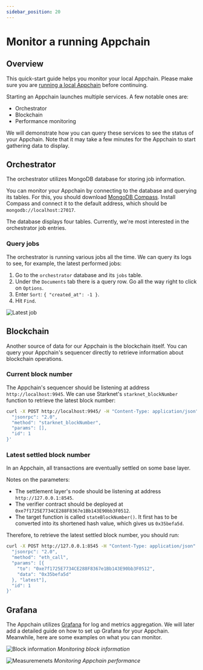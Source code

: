 ```yaml
---
sidebar_position: 20
---
```


# Monitor a running Appchain

## Overview

This quick-start guide helps you monitor your local Appchain. Please make sure you are [running a local Appchain](/quickstart/run_appchain) before continuing.

Starting an Appchain launches multiple services. A few notable ones are:
- Orchestrator
- Blockchain
- Performance monitoring

We will demonstrate how you can query these services to see the status of your Appchain. Note that it may take a few minutes for the Appchain to start gathering data to display.

## Orchestrator

The orchestrator utilizes MongoDB database for storing job information.

You can monitor your Appchain by connecting to the database and querying its tables. For this, you should download [MongoDB Compass](https://www.mongodb.com/try/download/compass). Install Compass and connect it to the default address, which should be `mongodb://localhost:27017`.

The database displays four tables. Currently, we're most interested in the orchestrator job entries.

### Query jobs

The orchestrator is running various jobs all the time. We can query its logs to see, for example, the latest performed jobs:
1. Go to the `orchestrator` database and its `jobs` table.
1. Under the `Documents` tab there is a query row. Go all the way right to click on `Options`.
1. Enter `Sort`: `{ "created_at": -1 }`.
1. Hit `Find`.

![Latest job](/img/pages/mongodb-latest-job.png "Latest job")

## Blockchain

Another source of data for our Appchain is the blockchain itself. You can query your Appchain's sequencer directly to retrieve information about blockchain operations.

### Current block number

The Appchain's sequencer should be listening at address `http://localhost:9945`. We can use Starknet's `starknet_blockNumber` function to retrieve the latest block number:

```bash
curl -X POST http://localhost:9945/ -H "Content-Type: application/json" --data '{
  "jsonrpc": "2.0",
  "method": "starknet_blockNumber",
  "params": [],
  "id": 1
}'
```

### Latest settled block number

In an Appchain, all transactions are eventually settled on some base layer. 

Notes on the parameters:
- The settlement layer's node should be listening at address `http://127.0.0.1:8545`.
- The verifier contract should be deployed at `0xe7f1725E7734CE288F8367e1Bb143E90bb3F0512`.
- The target function is called `stateBlockNumber()`. It first has to be converted into its shortened hash value, which gives us `0x35befa5d`.

Therefore, to retrieve the latest settled block number, you should run:
```bash
curl -X POST http://127.0.0.1:8545 -H "Content-Type: application/json" -d '{
  "jsonrpc": "2.0",
  "method": "eth_call",
  "params": [{
    "to": "0xe7f1725E7734CE288F8367e1Bb143E90bb3F0512",
    "data": "0x35befa5d"                                                           
  }, "latest"],
  "id": 1
}'
```

## Grafana

The Appchain utilizes [Grafana](https://grafana.com/) for log and metrics aggregation. We will later add a detailed guide on how to set up Grafana for your Appchain. Meanwhile, here are some examples on what you can monitor.

![Block information](/img/pages/appchain_grafana1.png "Block information")
*Monitoring block information*

![Measuremenets](/img/pages/appchain_grafana2.png "Measuremenets")
*Monitoring Appchain performance*